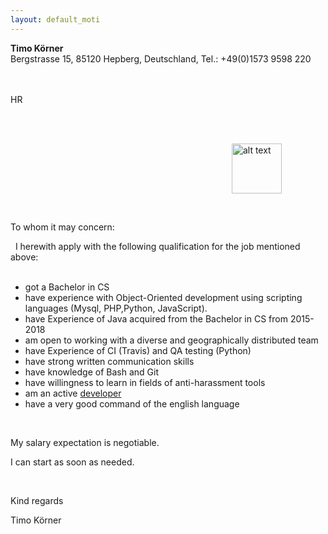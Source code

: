 ```yaml
---
layout: default_moti
---
```


**Timo Körner**  
Bergstrasse 15, 85120 Hepberg, Deutschland, Tel.: +49(0)1573 9598 220
&nbsp;  
&nbsp;

<span id=comp></span>  
HR  
&nbsp;
&nbsp;

<span style="display:inline-block; width: 450px;"></span>
<span id=date></span>  
&nbsp;
&nbsp;

<span style="display:inline-block; width: 350px;"></span>
<img align=center src='../assets/tk.jpg' alt='alt text' width=80/>

&nbsp;

To whom it may concern:

&nbsp;
I herewith apply with the following qualification for the job mentioned above:  
&nbsp;

- got a Bachelor in CS
- have experience with Object-Oriented development using scripting languages (Mysql, PHP,Python, JavaScript).
- have Experience of Java acquired from the Bachelor in CS from 2015-2018
- am open to working with a diverse and geographically distributed team
- have Experience of CI (Travis) and QA testing (Python)
- have strong written communication skills
- have knowledge of Bash and Git
- have willingness to learn in fields of anti-harassment tools
- am an active [developer](https://stackexchange.com/users/1886776/timo?tab=activity)
- have a very good command of the english language

&nbsp;
&nbsp;

My salary expectation is negotiable.

I can start as soon as needed.

&nbsp;

Kind regards
&nbsp;

Timo Körner
